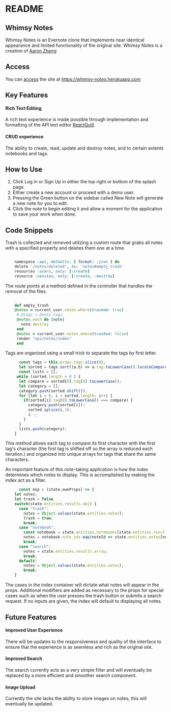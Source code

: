 # README

## Whimsy Notes 
Whimsy Notes is an Evernote clone that implements near identical appearance and limited functionality of the original site.
Whimsy Notes is a creation of [Aaron Zheng](https://github.com/aaxzheng)

## Access 
You can [access](https://whimsy-notes.herokuapp.com) the site at https://whimsy-notes.herokuapp.com

## Key Features 
#### Rich Text Editing
A rich text experience is made possible through implementation and formatting of the API text editor [ReactQuill](https://github.com/zenoamaro/react-quill).

#### CRUD experience
The ability to create, read, update and destroy notes, and to certain extents notebooks and tags.

## How to Use
1. Click Log in or Sign Up in either the top right or bottom of the splash page.
2. Either create a new account or proceed with a demo user.
3. Pressing the Green button on the sidebar called New Note will generate a new note for you to edit.
4. Click the note to begin editing it and allow a moment for the application to save your work when done.

## Code Snippets
Trash is collected and removed utilizing a custom route that grabs all notes with a specified property and deletes them one at a time.
  
 ``` ruby
 
     namespace :api, defaults: { format: :json } do
     delete '/notes/deleted', to: 'notes#empty_trash'
     resources :users, only: [:create]
     resource :session, only: [:create, :destroy]
```

The route points at a method defined in the controller that handles the removal of the files.

``` ruby  
    
    def empty_trash
    @notes = current_user.notes.where(trashed: true)
     # @tags = @note.tags
     @notes.each do |note|
       note.destroy
     end
     @notes = current_user.notes.where(trashed: false)
     render "api/notes/index"
     end
```  
Tags are organized using a small trick to separate the tags by first letter.
``` javascript    
      const tags = this.props.tags.slice(0);
      let sorted = tags.sort((a,b) => a.tag.toLowerCase().localeCompare(b.tag.toLowerCase()));
      const lists = [];
     while (sorted.length > 0 ) {
      let compare = sorted[0].tag[0].toLowerCase();
      let category = [];
      category.push(sorted.shift());
      for (let i = 0; i < sorted.length; i++) {
        if(sorted[i].tag[0].toLowerCase() === compare) {
          category.push(sorted[i]);
          sorted.splice(i,1);
          i--;
        }
      }
      lists.push(category);
    }
```
This method allows each tag to compare its first character with the first tag's character (the first tag is shifted off so the array is reduced each iteration.) and organized into unique arrays for tags that share the same characters. 

An important feature of this note-taking application is how the index determines which notes to display. This is accomplished by making the index act as a filter. 
``` javascript
      const msp = (state,ownProps) => {
    let notes;
    let trash = false
    switch(state.entities.results.obj) {
      case "trash":
        notes = Object.values(state.entities.notes);
        trash = true;
        break;
      case "notebook":
        const notebook = state.entities.notebooks[state.entities.results.array];
        notes = notebook.note_ids.map(noteId => state.entities.notes[noteId]);
        break;
      case "search":
        notes = state.entities.results.array;
        break;
      default:
        notes = Object.values(state.entities.notes);
        break;
    }
```    
The cases in the index container will dictate what notes will appear in the props. Additional modifiers are added as necessary to the props for special cases such as when the user presses the trash button or submits a search request. If no inputs are given, the index will default to displaying all notes.

## Future Features 
#### Improved User Experience 
There will be updates to the responsiveness and quality of the interface to ensure that the experience is as seemless and rich as the original site.
#### Improved Search 
The search currently acts as a very simple filter and will eventually be replaced by a more efficient and smoother search component.
#### Image Upload
Currently the site lacks the ability to store images on notes, this will eventually be updated. 


